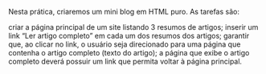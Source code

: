 Nesta prática, criaremos um mini blog em HTML puro. As tarefas são:

criar a página principal de um site listando 3 resumos de artigos;
inserir um link “Ler artigo completo” em cada um dos resumos dos artigos;
garantir que, ao clicar no link, o usuário seja direcionado para uma página que contenha o artigo completo (texto do artigo);
a página que exibe o artigo completo deverá possuir um link que permita voltar à página principal.

